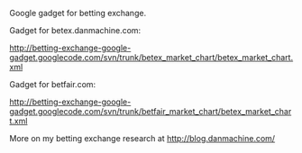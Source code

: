 Google gadget for betting exchange.

Gadget for betex.danmachine.com:

http://betting-exchange-google-gadget.googlecode.com/svn/trunk/betex_market_chart/betex_market_chart.xml

Gadget for betfair.com:

http://betting-exchange-google-gadget.googlecode.com/svn/trunk/betfair_market_chart/betex_market_chart.xml

More on my betting exchange research at http://blog.danmachine.com/